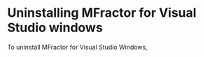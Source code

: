 # Uninstalling MFractor for Visual Studio windows

To uninstall MFractor for Visual Studio Windows,
